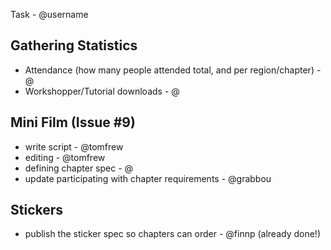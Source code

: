 Task - @username

## Gathering Statistics
- Attendance (how many people attended total, and per region/chapter) - @
- Workshopper/Tutorial downloads - @

## Mini Film (Issue #9)
- write script - @tomfrew
- editing - @tomfrew
- defining chapter spec - @
- update participating with chapter requirements - @grabbou

## Stickers
- publish the sticker spec so chapters can order - @finnp (already done!)
